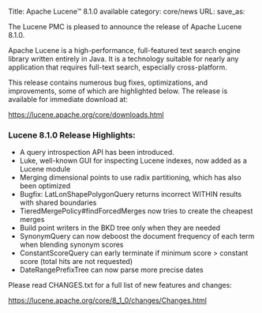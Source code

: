 Title: Apache Lucene™ 8.1.0 available
category: core/news
URL: 
save_as: 

The Lucene PMC is pleased to announce the release of Apache Lucene 8.1.0.

Apache Lucene is a high-performance, full-featured text search engine library written entirely in Java. It is a technology suitable for nearly any application that requires full-text search, especially cross-platform.

This release contains numerous bug fixes, optimizations, and improvements, some of which are highlighted below. The release is available for immediate download at:

  <https://lucene.apache.org/core/downloads.html>

### Lucene 8.1.0 Release Highlights:

  * A query introspection API has been introduced.
  * Luke, well-known GUI for inspecting Lucene indexes, now added as a Lucene module
  * Merging dimensional points to use radix partitioning, which has also been optimized
  * Bugfix: LatLonShapePolygonQuery returns incorrect WITHIN results with shared boundaries
  * TieredMergePolicy#findForcedMerges now tries to create the cheapest merges
  * Build point writers in the BKD tree only when they are needed
  * SynonymQuery can now deboost the document frequency of each term when blending synonym scores
  * ConstantScoreQuery can early terminate if minimum score > constant score (total hits are not requested)
  * DateRangePrefixTree can now parse more precise dates

Please read CHANGES.txt for a full list of new features and changes:

  <https://lucene.apache.org/core/8_1_0/changes/Changes.html>

